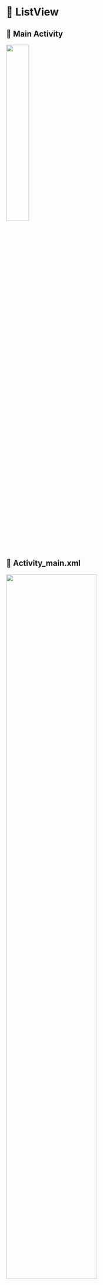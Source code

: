 # :dart: ListView

## :pushpin: Main Activity
<image src="https://user-images.githubusercontent.com/34594339/93245601-7f53b900-f7c6-11ea-9b19-f43b3fc4f957.png" width="35%">
<br>

## :pushpin: Activity_main.xml

<image src="https://user-images.githubusercontent.com/34594339/93245751-b629cf00-f7c6-11ea-914a-f47af360401f.png" width="70%">

### 1. <LinearLayout : LinearLayout 설정 <br>
### 2. android:id="@+id/list" : 리스트뷰의 id를 list로 설정<br>

<br>

## :pushpin: MainActivity.java

<image src="https://user-images.githubusercontent.com/34594339/93246042-246e9180-f7c7-11ea-8727-f684b5e14199.png" width="70%">

### 1. ArrayList<String>를 만든다. <br>
### 2. ArrayAdapter를 이용하여 ArrayList 배열과 ListView를 연결한다. (이때, 안드로이드에서 제공하는 리스트 뷰 형식인 android.R.layout.simple_list_item_1을 사용하였다.)
### 3. data를 모두 추가한 뒤, notifyDataSetChanged()를 통해 저장 완료
